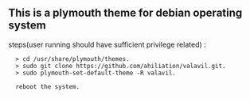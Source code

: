 ## This is a plymouth theme for debian operating system

steps(user running should have sufficient privilege related) :

      > cd /usr/share/plymouth/themes.
      > sudo git clone https://github.com/ahiliation/valavil.git.
      > sudo plymouth-set-default-theme -R valavil.

      reboot the system.

